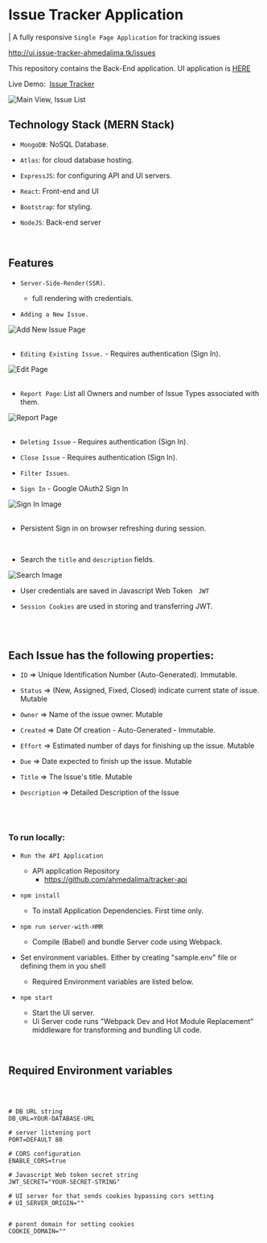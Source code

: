<h1> Issue Tracker Application </h1>

| A fully responsive `Single Page Application` for tracking issues

http://ui.issue-tracker-ahmedalima.tk/issues

This repository contains the Back-End application.
UI application is <a href="https://github.com/ahmedalima/tracker-ui" target="blank" rel="noreferrer"> HERE </a>

Live Demo:&nbsp; 
<a href="http://ui.issue-tracker-ahmedalima.tk/issues" target="blank" rel="noreferrer" >
 Issue Tracker 
</a>

<img src="./assets/images/description.png" alt="Main View, Issue List" />

<h2>
Technology Stack (MERN Stack)
</h2>

* `MongoDB`: NoSQL Database. 

* `Atlas`: for cloud database hosting.

* `ExpressJS`: for configuring API and UI servers.

* `React`: Front-end and UI

* `Bootstrap`: for styling.

* `NodeJS`: Back-end server

<br />

<h2>
Features
</h2>

* `Server-Side-Render(SSR)`.
  * full rendering with credentials. 


* `Adding a New Issue.` 

<img src="./assets/images/new-issue.png" alt="Add New Issue Page" />

<br />

<br />


* `Editing Existing Issue.` - Requires authentication (Sign In).

<img src="./assets/images/edit.png" alt="Edit Page" />

<br />

<br />

* `Report Page`: List all Owners and number of Issue Types associated with them.

<img src="./assets/images/report.png" alt="Report Page"/>

<br />

<br />



* `Deleting Issue` - Requires authentication (Sign In).

* `Close Issue` - Requires authentication (Sign In).

* `Filter Issues`.

* `Sign In` - Google OAuth2 Sign In

<img src="./assets/images/signin.png" alt="Sign In Image" />

<br />
<br />

* Persistent Sign in on browser refreshing during session.
<br />

* Search the `title` and `description` fields.

<img src="./assets/images/search.png" alt="Search Image" />

* User credentials are saved in Javascript Web Token &nbsp; `JWT`

* `Session Cookies` are used in storing and transferring JWT.


<br />
<br />


<h2>
Each Issue has the following properties:
</h2>

* `ID` => Unique Identification Number (Auto-Generated). Immutable.

* `Status` => (New, Assigned, Fixed, Closed) indicate current state of issue. Mutable

* `Owner` => Name of the issue owner. Mutable

* `Created` => Date Of creation - Auto-Generated - Immutable.

* `Effort` => Estimated number of days for finishing up the issue. Mutable

* `Due` => Date expected to finish up the issue. Mutable

* `Title` => The Issue's title. Mutable

* `Description` => Detailed Description of the Issue

<br />

<br />


<h3> To run locally: </h3>

* `Run the API Application`
  * API application Repository
    * https://github.com/ahmedalima/tracker-api

* `npm install`
  * To install Application Dependencies. First time only.

* `npm run server-with-HMR`
  * Compile (Babel) and bundle Server code using Webpack.

* Set environment variables. Either by creating "sample.env" file or defining them in you shell
  * Required Environment variables are listed below.

* `npm start`
  * Start the UI server.
  * Ui Server code runs "Webpack Dev and Hot Module Replacement" middleware for transforming and bundling UI code. 

<br />
<h2>
Required Environment variables
</h2>

<br />

```

# DB URL string
DB_URL=YOUR-DATABASE-URL

# server listening port
PORT=DEFAULT 80

# CORS configuration
ENABLE_CORS=true

# Javascript Web token secret string
JWT_SECRET="YOUR-SECRET-STRING"

# UI server for that sends cookies bypassing cors setting
# UI_SERVER_ORIGIN=""


# parent domain for setting cookies
COOKIE_DOMAIN=""

```

